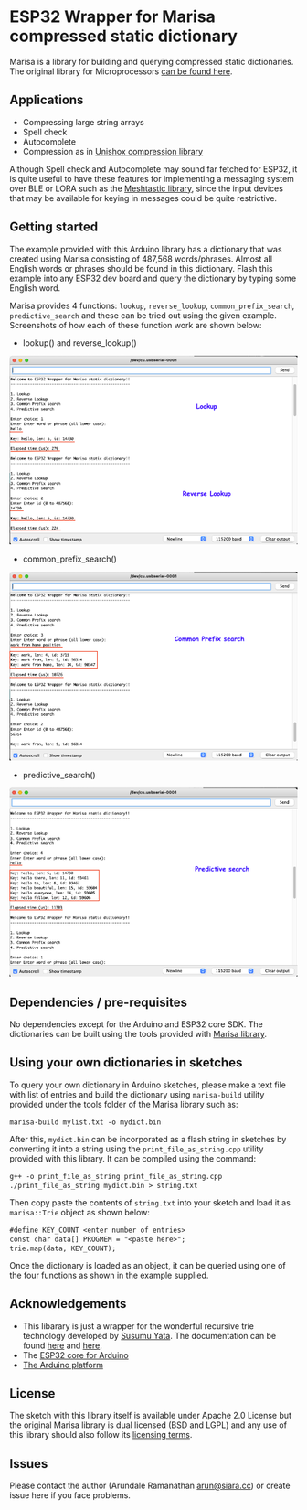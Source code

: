 # ESP32 Wrapper for Marisa compressed static dictionary

Marisa is a library for building and querying compressed static dictionaries. The original library for Microprocessors [can be found here](https://github.com/siara-cc/marisa-esp32).

## Applications

- Compressing large string arrays
- Spell check
- Autocomplete
- Compression as in [Unishox compression library](https://github.com/siara-cc/Unishox)

Although Spell check and Autocomplete may sound far fetched for ESP32, it is quite useful to have these features for implementing a messaging system over BLE or LORA such as the [Meshtastic library](https://github.com/meshtastic/Meshtastic-device), since the input devices that may be available for keying in messages could be quite restrictive.

## Getting started

The example provided with this Arduino library has a dictionary that was created using Marisa consisting of 487,568 words/phrases. Almost all English words or phrases should be found in this dictionary.  Flash this example into any ESP32 dev board and query the dictionary by typing some English word.

Marisa provides 4 functions: `lookup`, `reverse_lookup`, `common_prefix_search`, `predictive_search` and these can be tried out using the given example.  Screenshots of how each of these function work are shown below:

- lookup() and reverse_lookup()

![](lookup_ss.png?raw=true)

- common_prefix_search()

![](common_prefix_search_ss.png?raw=true)

- predictive_search()

![](predictive_search_ss.png?raw=true)

## Dependencies / pre-requisites

No dependencies except for the Arduino and ESP32 core SDK. The dictionaries can be built using the tools provided with [Marisa library](https://github.com/siara-cc/marisa-esp32).

## Using your own dictionaries in sketches

To query your own dictionary in Arduino sketches, please make a text file with list of entries and build the dictionary using `marisa-build` utility provided under the tools folder of the Marisa library such as:

```
marisa-build mylist.txt -o mydict.bin
```

After this, `mydict.bin` can be incorporated as a flash string in sketches by converting it into a string using the `print_file_as_string.cpp` utility provided with this library.  It can be compiled using the command:

```
g++ -o print_file_as_string print_file_as_string.cpp
./print_file_as_string mydict.bin > string.txt
```

Then copy paste the contents of `string.txt` into your sketch and load it as `marisa::Trie` object as shown below:

```
#define KEY_COUNT <enter number of entries>
const char data[] PROGMEM = "<paste here>";
trie.map(data, KEY_COUNT);
```

Once the dictionary is loaded as an object, it can be queried using one of the four functions as shown in the example supplied.

## Acknowledgements

* This libarary is just a wrapper for the wonderful recursive trie technology developed by [Susumu Yata](https://github.com/s-yata). The documentation can be found [here](https://www.s-yata.jp/marisa-trie/docs/readme.en.html) and [here](https://www.s-yata.jp/marisa-trie/docs/readme.ja.html).
* The [ESP32 core for Arduino](https://github.com/espressif/arduino-esp32)
* [The Arduino platform](https://arduino.cc)

## License

The sketch with this library itself is available under Apache 2.0 License but the original Marisa library is dual licensed (BSD and LGPL) and any use of this library should also follow its [licensing terms](https://github.com/s-yata/marisa-trie/blob/master/COPYING.md).

## Issues

Please contact the author (Arundale Ramanathan <arun@siara.cc>) or create issue here if you face problems.
